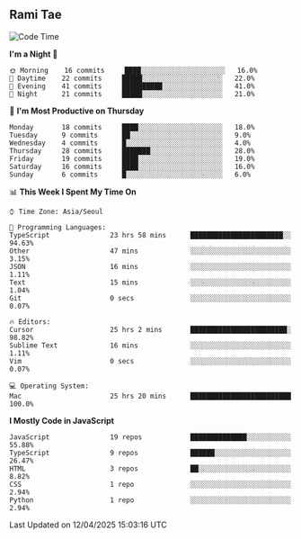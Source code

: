 ## Rami Tae

<!--START_SECTION:waka-->
![Code Time](http://img.shields.io/badge/Code%20Time-2%2C253%20hrs%2030%20mins-blue)

**I'm a Night 🦉** 

```text
🌞 Morning    16 commits     ████░░░░░░░░░░░░░░░░░░░░░   16.0% 
🌆 Daytime    22 commits     █████░░░░░░░░░░░░░░░░░░░░   22.0% 
🌃 Evening    41 commits     ██████████░░░░░░░░░░░░░░░   41.0% 
🌙 Night      21 commits     █████░░░░░░░░░░░░░░░░░░░░   21.0%

```
📅 **I'm Most Productive on Thursday** 

```text
Monday       18 commits     ████░░░░░░░░░░░░░░░░░░░░░   18.0% 
Tuesday      9 commits      ██░░░░░░░░░░░░░░░░░░░░░░░   9.0% 
Wednesday    4 commits      █░░░░░░░░░░░░░░░░░░░░░░░░   4.0% 
Thursday     28 commits     ███████░░░░░░░░░░░░░░░░░░   28.0% 
Friday       19 commits     ████░░░░░░░░░░░░░░░░░░░░░   19.0% 
Saturday     16 commits     ████░░░░░░░░░░░░░░░░░░░░░   16.0% 
Sunday       6 commits      █░░░░░░░░░░░░░░░░░░░░░░░░   6.0%

```


📊 **This Week I Spent My Time On** 

```text
⌚︎ Time Zone: Asia/Seoul

💬 Programming Languages: 
TypeScript               23 hrs 58 mins      ███████████████████████░░   94.63% 
Other                    47 mins             ░░░░░░░░░░░░░░░░░░░░░░░░░   3.15% 
JSON                     16 mins             ░░░░░░░░░░░░░░░░░░░░░░░░░   1.11% 
Text                     15 mins             ░░░░░░░░░░░░░░░░░░░░░░░░░   1.04% 
Git                      0 secs              ░░░░░░░░░░░░░░░░░░░░░░░░░   0.07%

🔥 Editors: 
Cursor                   25 hrs 2 mins       ████████████████████████░   98.82% 
Sublime Text             16 mins             ░░░░░░░░░░░░░░░░░░░░░░░░░   1.11% 
Vim                      0 secs              ░░░░░░░░░░░░░░░░░░░░░░░░░   0.07%

💻 Operating System: 
Mac                      25 hrs 20 mins      █████████████████████████   100.0%

```

**I Mostly Code in JavaScript** 

```text
JavaScript               19 repos            ██████████████░░░░░░░░░░░   55.88% 
TypeScript               9 repos             ██████░░░░░░░░░░░░░░░░░░░   26.47% 
HTML                     3 repos             ██░░░░░░░░░░░░░░░░░░░░░░░   8.82% 
CSS                      1 repo              ░░░░░░░░░░░░░░░░░░░░░░░░░   2.94% 
Python                   1 repo              ░░░░░░░░░░░░░░░░░░░░░░░░░   2.94%

```



 Last Updated on 12/04/2025 15:03:16 UTC
<!--END_SECTION:waka-->
